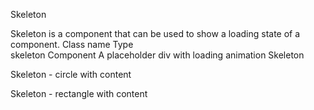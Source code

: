 Skeleton

Skeleton is a component that can be used to show a loading state of a component.
Class name
	Type	
skeleton	Component
	A placeholder div with loading animation
Skeleton

<div className="skeleton h-32 w-32"></div>

Skeleton - circle with content

<div className="flex w-52 flex-col gap-4">
  <div className="flex items-center gap-4">
    <div className="skeleton h-16 w-16 shrink-0 rounded-full"></div>
    <div className="flex flex-col gap-4">
      <div className="skeleton h-4 w-20"></div>
      <div className="skeleton h-4 w-28"></div>
    </div>
  </div>
  <div className="skeleton h-32 w-full"></div>
</div>

Skeleton - rectangle with content

<div className="flex w-52 flex-col gap-4">
  <div className="skeleton h-32 w-full"></div>
  <div className="skeleton h-4 w-28"></div>
  <div className="skeleton h-4 w-full"></div>
  <div className="skeleton h-4 w-full"></div>
</div>

